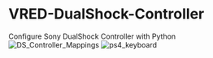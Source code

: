 # VRED-DualShock-Controller
Configure Sony DualShock Controller with Python
![DS_Controller_Mappings](https://user-images.githubusercontent.com/39199224/103320750-9da39480-4a04-11eb-9545-9f42297d7961.png)
![ps4_keyboard](https://user-images.githubusercontent.com/39199224/101289229-2bef7680-37c9-11eb-8b1b-7bea534b7447.jpg)
